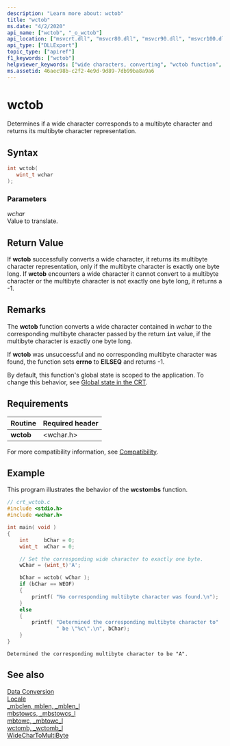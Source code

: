 ```yaml
---
description: "Learn more about: wctob"
title: "wctob"
ms.date: "4/2/2020"
api_name: ["wctob", "_o_wctob"]
api_location: ["msvcrt.dll", "msvcr80.dll", "msvcr90.dll", "msvcr100.dll", "msvcr100_clr0400.dll", "msvcr110.dll", "msvcr110_clr0400.dll", "msvcr120.dll", "msvcr120_clr0400.dll", "ucrtbase.dll", "api-ms-win-crt-convert-l1-1-0.dll", "api-ms-win-crt-private-l1-1-0.dll"]
api_type: ["DLLExport"]
topic_type: ["apiref"]
f1_keywords: ["wctob"]
helpviewer_keywords: ["wide characters, converting", "wctob function", "characters, converting"]
ms.assetid: 46aec98b-c2f2-4e9d-9d89-7db99ba8a9a6
---
```

# wctob

Determines if a wide character corresponds to a multibyte character and returns its multibyte character representation.

## Syntax

```C
int wctob(
   wint_t wchar
);
```

### Parameters

*wchar*<br/>
Value to translate.

## Return Value

If **wctob** successfully converts a wide character, it returns its multibyte character representation, only if the multibyte character is exactly one byte long. If **wctob** encounters a wide character it cannot convert to a multibyte character or the multibyte character is not exactly one byte long, it returns a -1.

## Remarks

The **wctob** function converts a wide character contained in *wchar* to the corresponding multibyte character passed by the return **`int`** value, if the multibyte character is exactly one byte long.

If **wctob** was unsuccessful and no corresponding multibyte character was found, the function sets **errno** to **EILSEQ** and returns -1.

By default, this function's global state is scoped to the application. To change this behavior, see [Global state in the CRT](../global-state.md).

## Requirements

|Routine|Required header|
|-------------|---------------------|
|**wctob**|\<wchar.h>|

For more compatibility information, see [Compatibility](../../c-runtime-library/compatibility.md).

## Example

This program illustrates the behavior of the **wcstombs** function.

```C
// crt_wctob.c
#include <stdio.h>
#include <wchar.h>

int main( void )
{
    int     bChar = 0;
    wint_t  wChar = 0;

    // Set the corresponding wide character to exactly one byte.
    wChar = (wint_t)'A';

    bChar = wctob( wChar );
    if (bChar == WEOF)
    {
        printf( "No corresponding multibyte character was found.\n");
    }
    else
    {
        printf( "Determined the corresponding multibyte character to"
                " be \"%c\".\n", bChar);
    }
}
```

```Output
Determined the corresponding multibyte character to be "A".
```

## See also

[Data Conversion](../../c-runtime-library/data-conversion.md)<br/>
[Locale](../../c-runtime-library/locale.md)<br/>
[_mbclen, mblen, _mblen_l](mbclen-mblen-mblen-l.md)<br/>
[mbstowcs, _mbstowcs_l](mbstowcs-mbstowcs-l.md)<br/>
[mbtowc, _mbtowc_l](mbtowc-mbtowc-l.md)<br/>
[wctomb, _wctomb_l](wctomb-wctomb-l.md)<br/>
[WideCharToMultiByte](/windows/win32/api/stringapiset/nf-stringapiset-widechartomultibyte)<br/>

